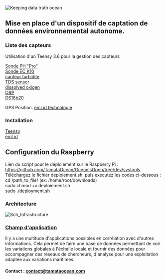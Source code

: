 ![Keeping data truth ocean](https://user-images.githubusercontent.com/25310798/65410105-ca243600-dde9-11e9-9870-e27c986d49d8.png)

## Mise en place d'un dispositif de captation de données environnemental autonome.

### Liste des capteurs 

Utilisation d'un Teensy 3.6 pour la gestion des capteurs

[Sonde PH "Pro"](https://wiki.dfrobot.com/PH_meter_SKU__SEN0161_)   
[Sonde EC K10](https://wiki.dfrobot.com/Gravity__Analog_Electrical_Conductivity_Sensor___Meter_V2__K=1__SKU_DFR0300)   
[capteur turbidite](https://wiki.dfrobot.com/Turbidity_sensor_SKU__SEN0189)   
[TDS sensor](https://wiki.dfrobot.com/Gravity__Analog_TDS_Sensor___Meter_For_Arduino_SKU__SEN0244)   
[dissolved oxigen](https://wiki.dfrobot.com/Gravity__Analog_Dissolved_Oxygen_Sensor_SKU_SEN0237)   
[ORP](https://wiki.dfrobot.com/Analog_ORP_Meter_SKU_SEN0165_)   
[DS18b20](https://wiki.dfrobot.com/Waterproof_DS18B20_Digital_Temperature_Sensor__SKU_DFR0198_)   

GPS Position.
[emLid technologie](https://store.emlid.com/product/reachm-plus/)   

### Installation
[Teensy](https://www.pjrc.com/teensy/td_download.html)   
[emLid](https://jancelin.github.io/centipede/3_0_montage.html)  

## Configuration du Raspberry
Lien du script pour le déploiement sur le Raspberry Pi : https://github.com/TamataOcean/OceanIsOpen/tree/dev/systools. <br>
Téléchargez le fichier deploiement.sh, puis exécutez les codes ci-dessous : <br>
cd /path_to_file/ (ex: /home/root/downloads) <br>
sudo chmod +x deploiement.sh <br>
sudo ./deployment.sh <br>

### Architecture

![Sch_Infrastructure](https://user-images.githubusercontent.com/25310798/66127651-7fc26680-e5ec-11e9-853d-109e7026b98e.png)

### [Champ d'application](https://github.com/TamataOcean/OceanIsOpen/wiki/Data-Interpretation)

Il y a une multitude d'applications possibles en corrélation avec d'autres informations. Cela permet de faire une base de données permettant de voir les variations globales à l'échelle locale et fournir des données pour accompagner des réseaux de chercheurs, d'analyse pour une exploitation adaptée aux variations maritimes.

#### Contact : contact@tamataocean.com 
